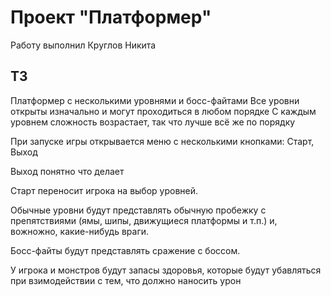 # Проект "Платформер"
Работу выполнил Круглов Никита
## ТЗ
Платформер с несколькими уровнями и босс-файтами
Все уровни открыты изначально и могут проходиться в любом порядке
С каждым уровнем сложность возрастает, так что лучше всё же по порядку

При запуске игры открывается меню с несколькими кнопками: Старт, Выход 

Выход понятно что делает

Старт переносит игрока на выбор уровней. 

Обычные уровни будут представлять обычную пробежку с препятствиями (ямы, шипы, движущиеся платформы и т.п.) и, вожножно, 
какие-нибудь враги. 

Босс-файты будут представлять сражение с боссом. 

У игрока и монстров будут запасы здоровья, которые будут убавляться при взимодействии с тем, что должно наносить урон
